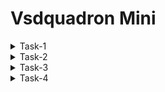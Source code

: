 # Vsdquadron Mini
<details>
<summary>Task-1</summary>

+ Install Oracle Virtual Machine
+ install Ubuntu 20.04 on VM

<details>
    <summary> Install Riscv GNU Toolchain</summary>

  ```bash 
    git clone https://github.com/riscv/riscv-gnu-toolchain
    sudo apt-get install autoconf automake autotools-dev curl python3 python3-pip libmpc-dev libmpfr-dev libgmp-dev gawk build-essential bison flex texinfo gperf libtool   
    patchutils bc zlib1g-dev libexpat-dev ninja-build git cmake libglib2.0-dev
    ./configure --prefix=/opt/riscv
    make
  ```
![image](https://github.com/Amrutha3515/RISC-V/assets/150571663/9a6bbd49-9c43-4ec2-8590-fdd2ba1445b6)
</details>

<details>
 <summary>Install Yosys</summary>
	
```
git clone git@github.com:YosysHQ/yosys.git
sudo apt-get install build-essential clang bison flex \
	libreadline-dev gawk tcl-dev libffi-dev git \
	graphviz xdot pkg-config python3 libboost-system-dev \
	libboost-python-dev libboost-filesystem-dev zlib1g-dev
cd yosys
mkdir build
cd build
make -f ../Makefile -j
```
![image](https://github.com/Amrutha3515/RISC-V/assets/150571663/c4bb02b9-5454-4a3d-8dc1-da1420c8f27e)
</details>
<details>
<summary>Install Iverilog</summary>
  ```
  sudo apt-get install iverilog
  ```
  ![image](https://github.com/Amrutha3515/RISC-V/assets/150571663/1e635984-51f3-4533-b73b-646754abd8bd)
</details>
<details>
<summary> Install gtkwave</summary>
```
sudo apt-get install gtkwave
```
![image](https://github.com/Amrutha3515/RISC-V/assets/150571663/9122d695-2e38-40f3-8949-601ebab8d46b)
</details>
</details>
<details>
<summary>Task-2</summary> 
	
+ Identify instruction type and exact 32-bit instruction code in the instruction type format.
  
  RV32I can be divided into six basic instruction formats. R-type instructions for register-register operations, an I-type instructions for immediate and load operations, and S-type instructions for store operations. B-type instructions for conditional branch operations. U-type instructions for long immediate and J-type instructions for unconditional jumps.

  ![WhatsApp Image 2024-02-22 at 17 29 06_b1e00065](https://github.com/Amrutha3515/RISC-V/assets/150571663/e06834ef-90e6-4b81-8ce4-9c720aff2562)
  
 +  add r6, r2, r1 	= R type instruction
+ sub r7, r1, r2	= R type instruction
+ and r8, r1, r3	= R type instruction
 + or r9, r2, r5	= R type instruction
+ xor r10, r1, r4	= R type instruction
+ slt r11, r2, r4	= R type instruction
+ addi r12, r4, 5	= I type instruction
+ sw r3, r1, 2		= S type instruction
+ lw r13, r1, 2		= I type instruction
+ beq r0, r0, 15	= B type instruction
+ bne r0, r1, 20	= B type instruction
 ``` 
add r6, r2, r1
0000000	00001	00010	000	00110	0110011

sub r7, r1, r2

0100000	0010	00001	000	00111	0110011

and r8, r1, r3
0000000	0011	00001	111	01000	0110011

or r9, r2, r5
0000000	0101	00010	110	01001	0110011

xor r10, r1, r4

0000000	0100	00001	100	01010	0110011

slt r11, r2, r4

0000000	0100	00010	010	01011	0110011

addi r12, r4, 5

00000000101	00100	000	01100	0010011

sw r3, r1, 2 

0000000	0001	00011	010	01110	1100011
```
</details>

<details>
	<summary>Task-3</summary>
	
 + compiled the c code of sumof 1 to 5 numbers in gcc 

 ![image](https://github.com/Amrutha3515/RISC-V/assets/150571663/f60d4a74-826c-41b4-8ed7-0574124c64ba)

+ After compiling, we can see disassembply code generated using RISC-V Objdmp
```
 riscv64-unknown-elf-objdump -d sum1ton.o | less
 ```
 ![image](https://github.com/Amrutha3515/RISC-V/assets/150571663/8b42a705-7b4a-47af-8d79-424bec8cf5e1)


</details>
<details>
<summary>Task-4</summary>
	
+ The conventional GCC X86 compiler and the riscv compiler should be simulated for the C code (SPIKE Simulation).
GCC (F1) SHOULD HAVE AN EQUAL OUTPUT TO THE RISCV GCC (F2) AS REQUIRED.

![image](https://github.com/Amrutha3515/RISC-V/assets/150571663/71f14ffd-4b38-42d4-8e9f-e4599248a758)

+ To compile the code: ``` riscv64-unknown-elf-gcc -o sum1ton sum1ton.c ``` To Get the output use ``` ./a.out ``` : Here the output finds to be -Sum of numbers from 1 to 500 is 125250

  ![WhatsApp Image 2024-03-07 at 18 50 38_92a4c988](https://github.com/Amrutha3515/RISC-V/assets/150571663/9e5f88e7-4eec-44cf-8541-0a025b7d4dfa)

  </details>










